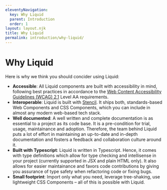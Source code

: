 ```yaml
---
eleventyNavigation:
  key: Why Liquid
  parent: Introduction
  order: 1
layout: layout.njk
title: Why Liquid
permalink: introduction/why-liquid/
---
```


# Why Liquid

Here is why we think you should concider using Liquid:

- **Accessible**: All Liquid components are built with accessibility in mind, following best practices in accordance to the [Web Content Accessibility Guidelines (WCAG) 2.1](https://www.w3.org/TR/WCAG21/) Level AA requirements.
- **Interoperable**: Liquid is built with [Stencil](https://stenciljs.com/). It ships both, standards-based Web Components and CSS Components, which you can include in almost any modern web-based tech stack.
- **Well documented**: A well written and complete documentation is as essential to a project as its code base. It is a pre-condition for trial, usage, maintainance and adoption. Therefore, the team behind Liquid puts a lot of effort in maintaining an up-to-date and in-depth documentation and fosters a feedback and collaboration culture around it.
- **Built with Typescript**: Liquid is written in Typescript. Hence, it comes with type definitions which allow for type checking and intellisense in your project (currently supported in JSX and plain HTML only). It also allows for easier maintainance and favors code contributions by giving you assurance of type safety when refactoring code or fixing bugs.
- **Small footprint**: Import only what you need, leverage tree-shaking, use lightweight CSS Components – all of this is possible with Liquid.

<docs-page-nav prev-href="./" next-title="Getting started" next-href="introduction/getting-started/"></docs-page-nav>